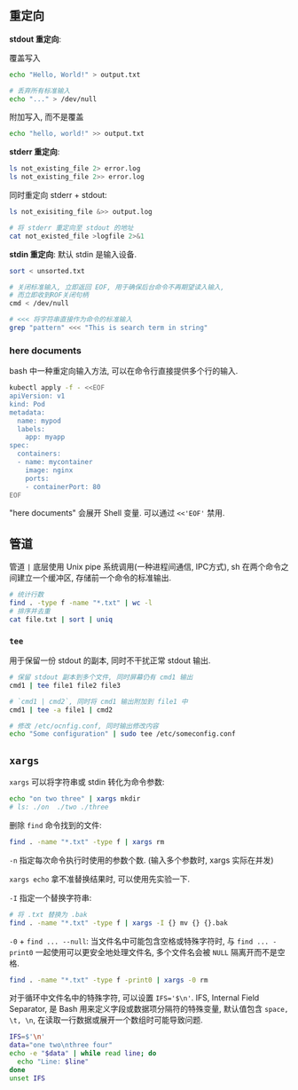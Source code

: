 ## 重定向

**stdout 重定向**:

覆盖写入
```bash
echo "Hello, World!" > output.txt

# 丢弃所有标准输入
echo "..." > /dev/null
```

附加写入, 而不是覆盖
```bash
echo "hello, world!" >> output.txt
```

**stderr 重定向**:

```bash
ls not_existing_file 2> error.log
ls not_existing_file 2>> error.log
```

同时重定向 stderr + stdout:

```bash
ls not_exisiting_file &>> output.log

# 将 stderr 重定向至 stdout 的地址
cat not_existed_file >logfile 2>&1
```

**stdin 重定向**: 默认 stdin 是输入设备.

```bash 
sort < unsorted.txt

# 关闭标准输入, 立即返回 EOF, 用于确保后台命令不再期望读入输入, 
# 而立即收到ROF关闭句柄
cmd < /dev/null

# <<< 将字符串直接作为命令的标准输入
grep "pattern" <<< "This is search term in string"
```

### here documents

bash 中一种重定向输入方法, 可以在命令行直接提供多个行的输入.

```bash
kubectl apply -f - <<EOF
apiVersion: v1
kind: Pod
metadata:
  name: mypod
  labels:
    app: myapp
spec:
  containers:
  - name: mycontainer
    image: nginx
    ports:
    - containerPort: 80
EOF
```

"here documents" 会展开 Shell 变量. 可以通过 `<<'EOF'` 禁用.

## 管道

管道 `|` 底层使用 Unix pipe 系统调用(一种进程间通信, IPC方式), sh 在两个命令之间建立一个缓冲区, 存储前一个命令的标准输出.

```bash
# 统计行数
find . -type f -name "*.txt" | wc -l
# 排序并去重
cat file.txt | sort | uniq
```

### `tee`

用于保留一份 stdout 的副本, 同时不干扰正常 stdout 输出.

```bash
# 保留 stdout 副本到多个文件, 同时屏幕仍有 cmd1 输出
cmd1 | tee file1 file2 file3

# `cmd1 | cmd2`, 同时将 cmd1 输出附加到 file1 中
cmd1 | tee -a file1 | cmd2

# 修改 /etc/ocnfig.conf, 同时输出修改内容
echo "Some configuration" | sudo tee /etc/someconfig.conf
```

## `xargs`

`xargs` 可以将字符串或 stdin 转化为命令参数:

```bash
echo "on two three" | xargs mkdir
# ls: ./on  ./two ./three
```

删除 `find` 命令找到的文件:

```bash
find . -name "*.txt" -type f | xargs rm
```

`-n` 指定每次命令执行时使用的参数个数. (输入多个参数时, xargs 实际在并发)

`xargs echo` 拿不准替换结果时, 可以使用先实验一下.

`-I` 指定一个替换字符串:
```bash
# 将 .txt 替换为 .bak
find . -name "*.txt" -type f | xargs -I {} mv {} {}.bak
```

`-0` + `find ... --null`: 当文件名中可能包含空格或特殊字符时, 与 `find ... -print0` 一起使用可以更安全地处理文件名, 多个文件名会被 `NULL` 隔离开而不是空格.

```bash
find . -name "*.txt" -type f -print0 | xargs -0 rm
```

对于循环中文件名中的特殊字符, 可以设置 `IFS='$\n'`. IFS, Internal Field Separator, 是 Bash 用来定义字段或数据项分隔符的特殊变量, 默认值包含 `space, \t, \n`, 在读取一行数据或展开一个数组时可能导致问题.

```bash
IFS=$'\n'
data="one two\nthree four"
echo -e "$data" | while read line; do
  echo "Line: $line"
done
unset IFS
```

